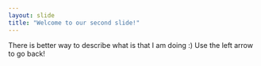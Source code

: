 ```yaml
---
layout: slide
title: "Welcome to our second slide!"
---
```

There is better way to describe what is that I am doing :)
Use the left arrow to go back!
